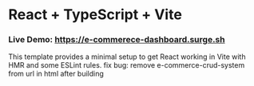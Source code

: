 # React + TypeScript + Vite
### Live Demo: https://e-commerece-dashboard.surge.sh


This template provides a minimal setup to get React working in Vite with HMR and some ESLint rules.
fix bug: remove e-commerce-crud-system from url in html after building
